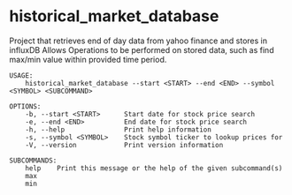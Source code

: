 # historical_market_database
Project that retrieves end of day data from yahoo finance and stores in influxDB
Allows Operations to be performed on stored data, such as find max/min value within provided time period.
```
USAGE:
    historical_market_database --start <START> --end <END> --symbol <SYMBOL> <SUBCOMMAND>

OPTIONS:
    -b, --start <START>      Start date for stock price search
    -e, --end <END>          End date for stock price search
    -h, --help               Print help information
    -s, --symbol <SYMBOL>    Stock symbol ticker to lookup prices for
    -V, --version            Print version information

SUBCOMMANDS:
    help    Print this message or the help of the given subcommand(s)
    max     
    min 
```    
